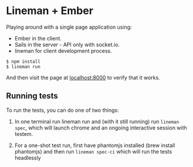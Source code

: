 # Lineman + Ember

Playing around with a single page application using:
* Ember in the client.
* Sails in the server - API only with socket.io.
* lineman for client development process.

```
$ npm install
$ lineman run
```

And then visit the page at [localhost:8000](http://localhost:8000) to verify that it works.

## Running tests

To run the tests, you can do one of two things:

1. In one terminal run lineman run and (with it still running) run `lineman spec`, which will launch chrome and an ongoing interactive session with testem.

2. For a one-shot test run, first have phantomjs installed (brew install phantomjs) and then run `lineman spec-ci` which will run the tests headlessly
